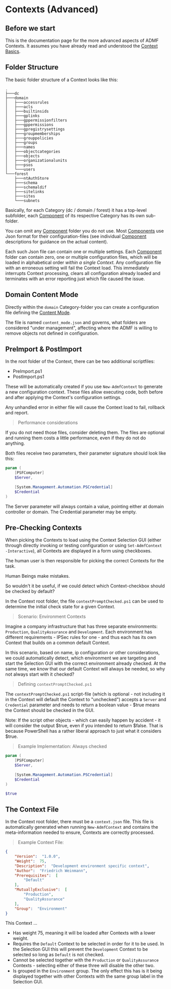 ﻿# Contexts (Advanced)

## Before we start

This is the documentation page for the more advanced aspects of ADMF Contexts.
It assumes you have already read and understood the [Context Basics](../basics/contexts.html).

## Folder Structure

The basic folder structure of a Context looks like this:

```text
.
├───dc
├───domain
│   ├───accessrules
│   ├───acls
│   ├───builtinsids
│   ├───gplinks
│   ├───gppermissionfilters
│   ├───gppermissions
│   ├───gpregistrysettings
│   ├───groupmemberships
│   ├───grouppolicies
│   ├───groups
│   ├───names
│   ├───objectcategories
│   ├───objects
│   ├───organizationalunits
│   ├───psos
│   └───users
└───forest
    ├───ntAuthStore
    ├───schema
    ├───schemaldif
    ├───sitelinks
    ├───sites
    └───subnets
```

Basically, for each Category (dc / domain / forest) it has a top-level subfolder, each [Component](../components/components.html) of its respective Category has its own sub-folder.

You can omit any [Component](../components/components.html) folder you do not use.
Most [Components](../components/components.html) use Json format for their configuration-files (see individual [Component](../components/components.html) descriptions for guidance on the actual content).

Each such Json file can contain one or multiple settings.
Each [Component](../components/components.html) folder can contain zero, one or multiple configuration files, which will be loaded in alphabetical order _within a single Context._
Any configuration file with an erroneous setting will fail the Context load.
This immediately interrupts Context processing, clears all configuration already loaded and terminates with an error reporting just which file caused the issue.

## Domain Content Mode

Directly within the `domain` Category-folder you can create a configuration file defining the [Content Mode](../basics/contentmode.html).

The file is named `content_mode.json` and governs, what folders are considered "under management", affecting where the ADMF is willing to remove objects not defined in configuration.

## PreImport & PostImport

In the root folder of the Context, there can be two additional scriptfiles:

+ PreImport.ps1
+ PostImport.ps1

These will be automatically created if you use `New-AdmfContext` to generate a new configuration context.
These files allow executing code, both before and after applying the Context's configuration settings.

Any unhandled error in either file will cause the Context load to fail, rollback and report.

> Performance considerations

If you do not need those files, consider deleting them.
The files are optional and running them costs a little performance, even if they do not do anything.

Both files receive two parameters, their parameter signature should look like this:

```powershell
param (
	[PSFComputer]
	$Server,
	
	[System.Management.Automation.PSCredential]
	$Credential
)
```

The Server parameter will always contain a value, pointing either at domain controller or domain.
The Credential parameter may be empty.

## Pre-Checking Contexts

When picking the Contexts to load using the Context Selection GUI (either through directly invoking or testing configuration or using `Set-AdmfContext -Interactive`), all Contexts are displayed in a form using checkboxes.

The human user is then responsible for picking the correct Contexts for the task.

Human Beings make mistakes.

So wouldn't it be useful, if we could detect which Context-checkbox should be checked by default?

In the Context root folder, the file `contextPromptChecked.ps1` can be used to determine the initial check state for a given Context.

> Scenario: Environment Contexts

Imagine a company infrastructure that has three separate environments: `Production`, `QualityAssurance` and `Development`.
Each environment has different requirements - IPSec rules for one - and thus each has its own Context that builds on a common default Context.

In this scenario, based on name, ip configuration or other considerations, we could automatically detect, which environment we are targeting and start the Selection GUI with the correct environment already checked.
At the same time, we _know_ that our default Context will always be needed, so why not always start with it checked?

> Defining `contextPromptChecked.ps1`

The `contextPromptChecked.ps1` script-file (which is optional - not including it in the Context will default the Context to "unchecked") accepts a `Server` and `Credential` parameter and needs to return a boolean value - $true means the Context should be checked in the GUI.

Note: If the script other objects - which can easily happen by accident - it will consider the output $true, even if you intended to return $false.
That is because PowerShell has a rather liberal approach to just what it considers $true.

> Example Implementation: Always checked

```powershell
param (
	[PSFComputer]
	$Server,
	
	[System.Management.Automation.PSCredential]
	$Credential
)

$true
```

## The Context File

In the Context root folder, there must be a `context.json` file.
This file is automatically generated when running `New-AdmfContext` and contains the meta-information needed to ensure, Contexts are correctly processed.

> Example Context File:

```json
{
    "Version":  "1.0.0",
    "Weight":  75,
    "Description":  "Development environment specific context",
    "Author":  "Friedrich Weinmann",
    "Prerequisites":  [
        "Default"
    ],
    "MutuallyExclusive":  [
        "Production",
        "QualityAssurance"
    ],
    "Group":  "Environment"
}
```

This Context ...

+ Has weight 75, meaning it will be loaded after Contexts with a lower weight.
+ Requires the `Default` Context to be selected in order for it to be used. In the Selection GUI this will prevent the `Development` Context to be selected so long as `Default` is not checked.
+ Cannot be selected together with the `Production` or `QualityAssurance` Contexts - selecting either of these three will disable the other two.
+ Is grouped in the `Environment` group. The only effect this has is it being displayed together with other Contexts with the same group label in the Selection GUI.
